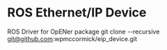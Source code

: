 # ROS Ethernet/IP Device
ROS Driver for OpENer package
git clone --recursive git@github.com:wpmccormick/eip_device.git
